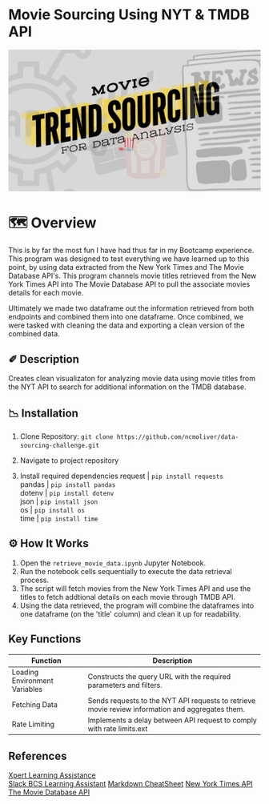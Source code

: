 # Movie Sourcing Using NYT & TMDB API
![Logo for assignment of movie related images](logo.gif)
# 🗺️ Overview
This is by far the most fun I have had thus far in my Bootcamp experience. This program was designed to test everything we have learned up to this point, by using data extracted from the New York Times and The Movie Database API's. This program channels movie titles retrieved from the New York Times API into The Movie Database API to pull the associate movies details for each movie. 

Ultimately we made two dataframe out the information retrieved from both endpoints and combined them into one dataframe. Once combined, we were tasked with cleaning the data and exporting a clean version of the combined data. 
## ✐ Description
Creates clean visualizaton for analyzing movie data using movie titles from the NYT API to search for additional information on the TMDB database. 
## 📉 Installation 
1. Clone Repository: `git clone https://github.com/ncmoliver/data-sourcing-challenge.git`   

2. Navigate to project repository    

3. Install required dependencies
request | `pip install requests`    
pandas | `pip install pandas`   
dotenv | `pip install dotenv`    
json | `pip install json`    
os | `pip install os`    
time | `pip install time`

## ⚙️ How It Works
1. Open the `retrieve_movie_data.ipynb` Jupyter Notebook.
2. Run the notebook cells sequentially to execute the data retrieval process.
3. The script will fetch movies from the New York Times API and use the titles to fetch addtional details on each movie through TMDB API.
4. Using the data retrieved, the program will combine the dataframes into one dataframe (on the 'title' column) and clean it up for readability.
## Key Functions
| Function | Description |
| ----------- | ----------- |
| Loading Environment Variables | Constructs the query URL with the required parameters and filters. |
| Fetching Data | Sends requests to the NYT API requests to retrieve movie review information and aggregates them. |
| Rate Limiting | Implements a delay between API request to comply with rate limits.ext |
## References
[Xpert Learning Assistance](https://bootcampspot.instructure.com/courses/6028/external_tools/313)    
[Slack BCS Learning Assistant](https://slack.com)
[Markdown CheatSheet](https://www.markdownguide.org/cheat-sheet/)
[New York Times API](https://developer.nytimes.com/docs/movie-reviews-api/1/overview)
[The Movie Database API](https://developer.themoviedb.org/reference/intro/getting-started)